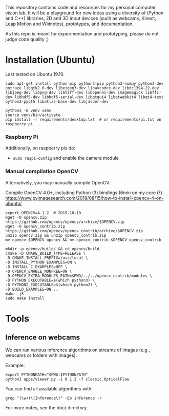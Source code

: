 This repository contains code and resources for
my personal computer vision lab. It will be a
playground for new ideas using a diversity of
(Python and C++) libraries, 2D and 3D input
devices (such as webcams, Kinect, Leap Motion 
and Wiimotes), prototypes, and documentation.

As this repo is meant for experimentation and
prototyping, please do not judge code quality ;)


Installation (Ubuntu)
=====================

Last tested on Ubuntu 19.10.

```
sudo apt-get install python-pip python3-pip python3-numpy python3-dev potrace libgtk2.0-dev libeigen3-dev libavcodec-dev libdc1394-22-dev libjpeg-dev libpng-dev libtiff-dev libopenni-dev imagemagick libffi-dev libhdf5-dev libhdf5-serial-dev libqtgui4 libqtwebkit4 libqt4-test python3-pyqt5 libatlas-base-dev libjasper-dev

python3 -m venv venv
source venv/bin/activate
pip install -r requirements/desktop.txt  # or requirements/pi.txt on raspberry pi
```


### Raspberry Pi
Additionally, on raspberry pis do:

- `sudo raspi-config` and enable the camera module


### Manual compilation OpenCV
Alternatively, you may manually compile OpenCV.

Compile OpenCV 4.0+, including Python (3) bindings (6min on my core i7)
https://www.pyimagesearch.com/2018/08/15/how-to-install-opencv-4-on-ubuntu/

    export OPENCV=4.1.2  # 2019-10-10
    wget -O opencv.zip https://github.com/opencv/opencv/archive/$OPENCV.zip
    wget -O opencv_contrib.zip https://github.com/opencv/opencv_contrib/archive/$OPENCV.zip
    unzip opencv.zip && unzip opencv_contrib.zip
    mv opencv-$OPENCV opencv && mv opencv_contrib-$OPENCV opencv_contrib

    mkdir -p opencv/build/ && cd opencv/build
    cmake -D CMAKE_BUILD_TYPE=RELEASE \
	-D CMAKE_INSTALL_PREFIX=/usr/local \
	-D INSTALL_PYTHON_EXAMPLES=ON \
	-D INSTALL_C_EXAMPLES=OFF \
	-D OPENCV_ENABLE_NONFREE=ON \
	-D OPENCV_EXTRA_MODULES_PATH=$PWD/../../opencv_contrib/modules \
	-D PYTHON_EXECUTABLE=$(which python3) \
	-D PYTHON2_EXECUTABLE=$(which python2) \
	-D BUILD_EXAMPLES=ON ..
    make -j5
    sudo make install


Tools
=====

## Inference on webcams
We can run various inference algorithms on streams of images (e.g., webcams or folders with images).

Example:

```
export PYTHONPATH="$PWD:$PYTHONPATH"
python3 apps/viewer.py -i 0 1 2 -f classic.OpticalFlow
```

You can find all available algorithms with:

``` grep "(\w+)\(Inference\)" -Eo inference -r ```


For more notes, see the doc/ directory.
